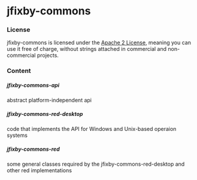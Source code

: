 # jfixby-commons

### License
jfixby-commons
 is licensed under the [Apache 2 License](http://www.apache.org/licenses/LICENSE-2.0.html), meaning you
can use it free of charge, without strings attached in commercial and non-commercial projects.

### Content
##### jfixby-commons-api 
abstract platform-independent api

##### jfixby-commons-red-desktop 
code that implements the API for Windows and Unix-based operaion systems

##### jfixby-commons-red 
some general classes required by the jfixby-commons-red-desktop and other red implementations


